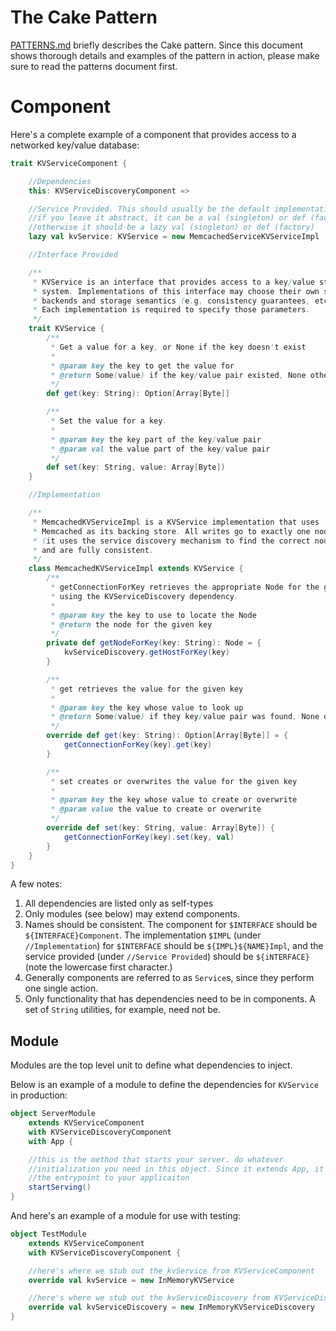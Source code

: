 # The Cake Pattern

[PATTERNS.md](PATTERNS.md) briefly describes the Cake pattern. Since this
document shows thorough details and examples of the pattern in action,
please make sure to read the patterns document first.

# Component

Here's a complete example of a component that provides access to a networked
key/value database:

```scala
trait KVServiceComponent {

    //Dependencies
    this: KVServiceDiscoveryComponent =>

    //Service Provided. This should usually be the default implementation.
    //if you leave it abstract, it can be a val (singleton) or def (factory).
    //otherwise it should be a lazy val (singleton) or def (factory)
    lazy val kvService: KVService = new MemcachedServiceKVServiceImpl

    //Interface Provided

    /**
     * KVService is an interface that provides access to a key/value storage
     * system. Implementations of this interface may choose their own storage
     * backends and storage semantics (e.g. consistency guarantees, etc...).
     * Each implementation is required to specify those parameters.
     */
    trait KVService {
        /**
         * Get a value for a key, or None if the key doesn't exist
         *
         * @param key the key to get the value for
         * @return Some(value) if the key/value pair existed, None otherwise
         */
        def get(key: String): Option[Array[Byte]]

        /**
         * Set the value for a key.
         *
         * @param key the key part of the key/value pair
         * @param val the value part of the key/value pair
         */
        def set(key: String, value: Array[Byte])
    }

    //Implementation

    /**
     * MemcachedKVServiceImpl is a KVService implementation that uses
     * Memcached as its backing store. All writes go to exactly one node
     * (it uses the service discovery mechanism to find the correct node)
     * and are fully consistent.
     */
    class MemcachedKVServiceImpl extends KVService {
        /**
         * getConnectionForKey retrieves the appropriate Node for the given key,
         * using the KVServiceDiscovery dependency.
         *
         * @param key the key to use to locate the Node
         * @return the node for the given key
         */
        private def getNodeForKey(key: String): Node = {
            kvServiceDiscovery.getHostForKey(key)
        }

        /**
         * get retrieves the value for the given key
         *
         * @param key the key whose value to look up
         * @return Some(value) if they key/value pair was found, None otherwise
         */
        override def get(key: String): Option[Array[Byte]] = {
            getConnectionForKey(key).get(key)
        }

        /**
         * set creates or overwrites the value for the given key
         *
         * @param key the key whose value to create or overwrite
         * @param value the value to create or overwrite
         */
        override def set(key: String, value: Array[Byte]) {
            getConnectionForKey(key).set(key, val)
        }
    }
}
```

A few notes:

1. All dependencies are listed only as self-types
2. Only modules (see below) may extend components.
3. Names should be consistent. The component for `$INTERFACE` should be
`${INTERFACE}Component`. The implementation `$IMPL` (under `//Implementation`)
for `$INTERFACE` should be `${IMPL}${NAME}Impl`, and the service provided
(under `//Service Provided`) should be `${iNTERFACE}` (note the lowercase first
character.)
4. Generally components are referred to as `Service`s, since they perform one
single action.
5. Only functionality that has dependencies need to be in components. A set of
`String` utilities, for example, need not be.

## Module

Modules are the top level unit to define what dependencies to inject.

Below is an example of a module to define the dependencies for `KVService` in
production:

```scala
object ServerModule
    extends KVServiceComponent
    with KVServiceDiscoveryComponent
    with App {

    //this is the method that starts your server. do whatever
    //initialization you need in this object. Since it extends App, it's
    //the entrypoint to your applicaiton
    startServing()
}
```

And here's an example of a module for use with testing:

```scala
object TestModule
    extends KVServiceComponent
    with KVServiceDiscoveryComponent {

    //here's where we stub out the kvService from KVServiceComponent
    override val kvService = new InMemoryKVService

    //here's where we stub out the kvServiceDiscovery from KVServiceDiscoveryComponent
    override val kvServiceDiscovery = new InMemoryKVServiceDiscovery
}
```
